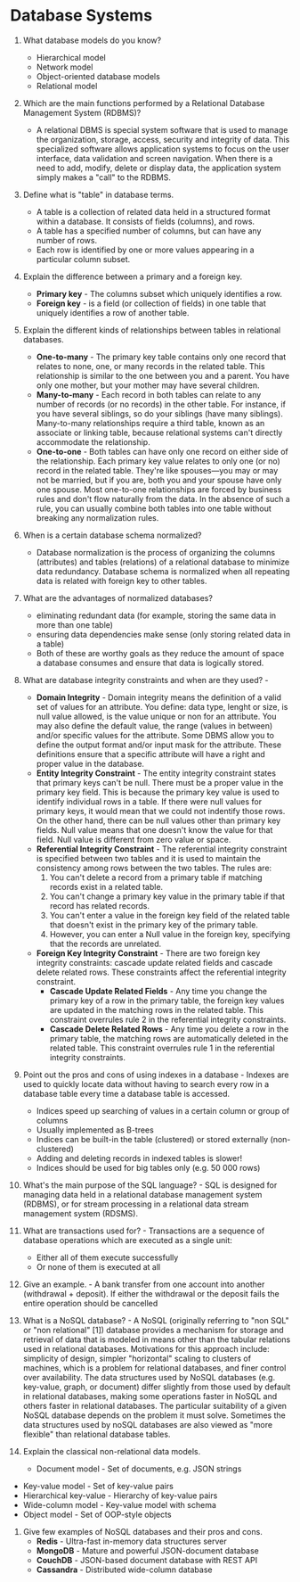# Database Systems

1. What database models do you know? 
	-  Hierarchical model
	-  Network model
	-  Object-oriented database models
	-  Relational model
1. Which are the main functions performed by a Relational Database Management System (RDBMS)? 
	- A relational DBMS is special system software that is used to manage the organization, storage, access, security and integrity of data.  This specialized software allows application systems to focus on the user interface, data validation and screen navigation.  When there is a need to add, modify, delete or display data, the application system simply makes a "call" to the RDBMS.

1. Define what is "table" in database terms.
	- A table is a collection of related data held in a structured format within a database. It consists of fields (columns), and rows.
	- A table has a specified number of columns, but can have any number of rows.
	-  Each row is identified by one or more values appearing in a particular column subset. 

1. Explain the difference between a primary and a foreign key.
	-  **Primary key**  - The columns subset which uniquely identifies a row.
	-  **Foreign key** -  is a field (or collection of fields) in one table that uniquely identifies a row of another table.

1. Explain the different kinds of relationships between tables in relational databases.
	-  **One-to-many** - The primary key table contains only one record that relates to none, one, or many records in the related table. This relationship is similar to the one between you and a parent. You have only one mother, but your mother may have several children.
	-  **Many-to-many** - Each record in both tables can relate to any number of records (or no records) in the other table. For instance, if you have several siblings, so do your siblings (have many siblings). Many-to-many relationships require a third table, known as an associate or linking table, because relational systems can't directly accommodate the relationship.
	-  **One-to-one** - Both tables can have only one record on either side of the relationship. Each primary key value relates to only one (or no) record in the related table. They're like spouses—you may or may not be married, but if you are, both you and your spouse have only one spouse. Most one-to-one relationships are forced by business rules and don't flow naturally from the data. In the absence of such a rule, you can usually combine both tables into one table without breaking any normalization rules.

1. When is a certain database schema normalized?
	-  Database normalization is the process of organizing the columns (attributes) and tables (relations) of a relational database to minimize data redundancy. Database schema is normalized when all repeating data is related with foreign key to other tables.

1. What are the advantages of normalized databases?
	- eliminating redundant data (for example, storing the same data in more than one table)
	-  ensuring data dependencies make sense (only storing related data in a table)
	-  Both of these are worthy goals as they reduce the amount of space a database consumes and ensure that data is logically stored.

1. What are database integrity constraints and when are they used? -
	- **Domain Integrity** - Domain integrity means the definition of a valid set of values for an attribute. You define: data type, lenght or size, is null value allowed, is the value unique or non for an attribute. You may also define the default value, the range (values in between) and/or specific values for the attribute. Some DBMS allow you to define the output format and/or input mask for the attribute. These definitions ensure that a specific attribute will have a right and proper value in the database.
	- **Entity Integrity Constraint** - The entity integrity constraint states that primary keys can't be null. There must be a proper value in the primary key field. This is because the primary key value is used to identify individual rows in a table. If there were null values for primary keys, it would mean that we could not indentify those rows. On the other hand, there can be null values other than primary key fields. Null value means that one doesn't know the value for that field. Null value is different from zero value or space.
	- **Referential Integrity Constraint** - The referential integrity constraint is specified between two tables and it is used to maintain the consistency among rows between the two tables.
The rules are:
		1. You can't delete a record from a primary table if matching records exist in a related table.
		2. You can't change a primary key value in the primary table if that record has related records.
		3. You can't enter a value in the foreign key field of the related table that doesn't exist in the primary key of the primary table.
		4. However, you can enter a Null value in the foreign key, specifying that the records are unrelated.
	- **Foreign Key Integrity Constraint** - There are two foreign key integrity constraints: cascade update related fields and cascade delete related rows. These constraints affect the referential integrity constraint.	
		- **Cascade Update Related Fields** - Any time you change the primary key of a row in the primary table, the foreign key values are updated in the matching rows in the related table. This constraint overrules rule 2 in the referential integrity constraints. 
		- **Cascade Delete Related Rows** - Any time you delete a row in the primary table, the matching rows are automatically deleted in the related table. This constraint overrules rule 1 in the referential integrity constraints.  

1. Point out the pros and cons of using indexes in a database -  Indexes are used to quickly locate data without having to search every row in a database table every time a database table is accessed.
	- Indices speed up searching of values in a certain column or group of columns
	- Usually implemented as B-trees
	- Indices can be built-in the table (clustered) or stored externally (non-clustered)
	- Adding and deleting records in indexed tables is slower!
	- Indices should be used for big tables only (e.g. 50 000 rows)

1. What's the main purpose of the SQL language? - SQL is designed for managing data held in a relational database management system (RDBMS), or for stream processing in a relational data stream management system (RDSMS).
1. What are transactions used for? - Transactions are a sequence of database operations which are executed as a single unit:
	- Either all of them execute successfully
	- Or none of them is executed at all

1. Give an example. - A bank transfer from one account into another (withdrawal + deposit). If either the withdrawal or the deposit fails the entire operation should be cancelled

1. What is a NoSQL database? - A NoSQL (originally referring to "non SQL" or "non relational" [1]) database provides a mechanism for storage and retrieval of data that is modeled in means other than the tabular relations used in relational databases. Motivations for this approach include: simplicity of design, simpler "horizontal" scaling to clusters of machines, which is a problem for relational databases, and finer control over availability. The data structures used by NoSQL databases (e.g. key-value, graph, or document) differ slightly from those used by default in relational databases, making some operations faster in NoSQL and others faster in relational databases. The particular suitability of a given NoSQL database depends on the problem it must solve. Sometimes the data structures used by noSQL databases are also viewed as "more flexible" than relational database tables.

1. Explain the classical non-relational data models.
   - Document model - Set of documents, e.g. JSON strings
  - Key-value model - Set of key-value pairs
  - Hierarchical key-value - Hierarchy of key-value pairs
  - Wide-column model - Key-value model with schema
  - Object model - Set of OOP-style objects

1. Give few examples of NoSQL databases and their pros and cons.
	- **Redis** - Ultra-fast in-memory data structures server
	- **MongoDB** - Mature and powerful JSON-document database
	- **CouchDB** - JSON-based document database with REST API
	- **Cassandra** - Distributed wide-column database